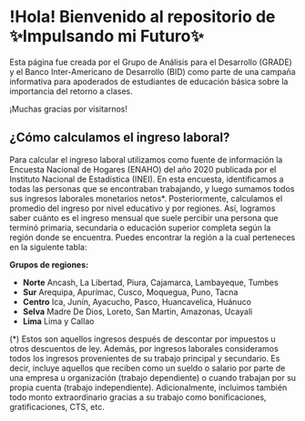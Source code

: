 # !Hola! Bienvenido al repositorio de ✨Impulsando mi Futuro✨

Esta página fue creada por el Grupo de Análisis para el Desarrollo (GRADE) y el Banco Inter-Americano de Desarrollo (BID) como parte de una campaña informativa para apoderados de estudiantes de educación básica sobre la importancia del retorno a clases. 

¡Muchas gracias por visitarnos!

## ¿Cómo calculamos el ingreso laboral?

Para calcular el ingreso laboral utilizamos como fuente de información la Encuesta Nacional de Hogares (ENAHO) del año 2020 publicada por el Instituto Nacional de Estadística (INEI). En esta encuesta, identificamos a todas las personas que se encontraban trabajando, y luego sumamos todos sus ingresos laborales monetarios netos*. Posteriormente, calculamos el promedio del ingreso  por nivel educativo y por regiones. Así, logramos saber cuánto es el ingreso mensual que suele percibir una persona que terminó primaria, secundaria o educación superior completa según la región donde se encuentra. Puedes encontrar la región a la cual perteneces en la siguiente tabla:

**Grupos de regiones:** 	 
* **Norte**	Ancash, La Libertad, Piura, Cajamarca, Lambayeque, Tumbes 
* **Sur**	Arequipa, Apurímac, Cusco, Moquegua, Puno, Tacna 	
* **Centro**	Ica, Junín, Ayacucho, Pasco, Huancavelica, Huánuco 	
* **Selva**	Madre De Dios, Loreto, San Martin, Amazonas, Ucayali 
* **Lima**	Lima y Callao 	 	 	 

(*) Estos son aquellos ingresos después de descontar por impuestos u otros descuentos de ley. Además, por ingresos laborales consideramos todos los ingresos provenientes de su trabajo principal y secundario. Es decir, incluye aquellos que reciben como un sueldo o salario por parte de una empresa u organización (trabajo dependiente) o cuando trabajan por su propia cuenta (trabajo independiente). Adicionalmente, incluimos también todo monto extraordinario gracias a su trabajo como bonificaciones, gratificaciones, CTS, etc.

